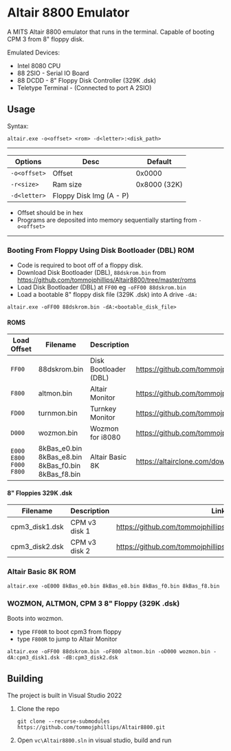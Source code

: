 # Altair 8800 Emulator

A MITS Altair 8800 emulator that runs in the terminal. Capable of booting CPM 3 from 8" floppy disk.

 Emulated Devices:
 - Intel 8080 CPU
 - 88 2SIO - Serial IO Board
 - 88 DCDD - 8" Floppy Disk Controller (329K .dsk)
 - Teletype Terminal - (Connected to port A 2SIO)

## Usage
 
Syntax:
 ```
 altair.exe -o<offset> <rom> -d<letter>:<disk_path>
 ```
 ---

 |  Options       |  Desc                   | Default      |
 | -------        | ----------------------- | ------------ |
 | `-o<offset>`   | Offset                  | 0x0000       |
 | `-r<size>`     | Ram size                | 0x8000 (32K) |
 | `-d<letter>`   | Floppy Disk Img (A - P) |              |

  - Offset should be in hex
  - Programs are deposited into memory sequentially starting from `-o<offset>`

 ---

### Booting From Floppy Using Disk Bootloader (DBL) ROM
 - Code is required to boot off of a floppy disk.
 - Download Disk Bootloader (DBL), `88dskrom.bin` from https://github.com/tommojphillips/Altair8800/tree/master/roms 
 - Load Disk Bootloader (DBL) at `FF00` eg `-oFF00 88dskrom.bin`
 - Load a bootable 8" floppy disk file (329K .dsk) into A drive `-dA:`
 ```
 altair.exe -oFF00 88dskrom.bin -dA:<bootable_disk_file>
 ```

#### ROMS
 | Load Offset | Filename | Description                | Link                                                          |
 | ----------- | -------- | -------------------------- |-------------------------------------------------------------- |
 | `FF00`      | 88dskrom.bin | Disk Bootloader (DBL) | https://github.com/tommojphillips/Altair8800/tree/master/roms  |
 | `F800`      | altmon.bin   | Altair Monitor        | https://github.com/tommojphillips/Altair8800/tree/master/roms  |
 | `FD00`      | turnmon.bin  | Turnkey Monitor       | https://github.com/tommojphillips/Altair8800/tree/master/roms  |
 | `D000`      | wozmon.bin   | Wozmon for i8080      | https://github.com/tommojphillips/Wozmon-i8080/                |
 | `E000` `E800` `F000` `F800` | 8kBas_e0.bin 8kBas_e8.bin 8kBas_f0.bin 8kBas_f8.bin | Altair Basic 8K | https://altairclone.com/downloads/roms/8K%20BASIC/ |

#### 8" Floppies 329K .dsk
 | Filename       | Description                | Link                                              |
 | -------------- | -------------------------- |-------------------------------------------------- |
 | cpm3_disk1.dsk | CPM v3 disk 1 | https://github.com/tommojphillips/Altair8800/tree/master/roms  |
 | cpm3_disk2.dsk | CPM v3 disk 2 | https://github.com/tommojphillips/Altair8800/tree/master/roms  |

### Altair Basic 8K ROM
 ```
 altair.exe -oE000 8kBas_e0.bin 8kBas_e8.bin 8kBas_f0.bin 8kBas_f8.bin
 ```

### WOZMON, ALTMON, CPM 3 8" Floppy (329K .dsk)
Boots into wozmon. 
- type `FF00R` to boot cpm3 from floppy
- type `F800R` to jump to Altair Monitor
```
altair.exe -oFF00 88dskrom.bin -oF800 altmon.bin -oD000 wozmon.bin -dA:cpm3_disk1.dsk -dB:cpm3_disk2.dsk
```
## Building

The project is built in Visual Studio 2022
 
 1. Clone the repo

    ```
    git clone --recurse-submodules https://github.com/tommojphillips/Altair8800.git
    ```

 2. Open `vc\Altair8800.sln`  in visual studio, build and run

